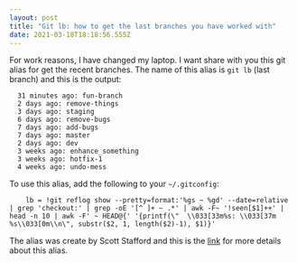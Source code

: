 ```yaml
---
layout: post
title: "Git lb: how to get the last branches you have worked with"
date: 2021-03-18T18:18:56.555Z
---
```


For work reasons, I have changed my laptop. I want share with you this git alias for get the recent branches.
The name of this alias is `git lb` (last branch) and this is the output:

```
  31 minutes ago: fun-branch
  2 days ago: remove-things
  3 days ago: staging
  6 days ago: remove-bugs
  7 days ago: add-bugs
  7 days ago: master
  2 days ago: dev
  3 weeks ago: enhance_something
  3 weeks ago: hotfix-1
  4 weeks ago: undo-mess

```

To use this alias, add the following to your `~/.gitconfig`:

```
    lb = !git reflog show --pretty=format:'%gs ~ %gd' --date=relative | grep 'checkout:' | grep -oE '[^ ]+ ~ .*' | awk -F~ '!seen[$1]++' | head -n 10 | awk -F' ~ HEAD@{' '{printf(\"  \\033[33m%s: \\033[37m %s\\033[0m\\n\", substr($2, 1, length($2)-1), $1)}'

```

The alias was create by Scott Stafford and this is the [link](http://ses4j.github.io/2020/04/01/git-alias-recent-branches/) for more details about this alias.
